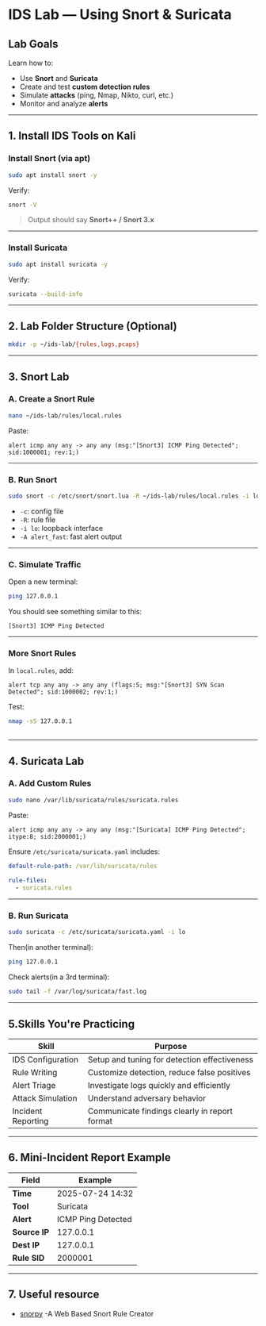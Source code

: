 # IDS Lab — Using Snort & Suricata
 
## Lab Goals
 
Learn how to:
- Use **Snort** and **Suricata** 
- Create and test **custom detection rules**
- Simulate **attacks** (ping, Nmap, Nikto, curl, etc.)
- Monitor and analyze **alerts**
 
 
---
 
## 1. Install IDS Tools on Kali
 
### Install Snort (via apt)
 
```bash
sudo apt install snort -y
```
 
Verify:
 
```bash
snort -V
```
 
> Output should say **Snort++ / Snort 3.x**
 
---
 
### Install Suricata
 
```bash
sudo apt install suricata -y
```
 
Verify:
 
```bash
suricata --build-info
```
 
---
 
## 2. Lab Folder Structure (Optional)
 
```bash
mkdir -p ~/ids-lab/{rules,logs,pcaps}
```
 
---
 
## 3. Snort Lab
 
### A. Create a Snort Rule
 
```bash
nano ~/ids-lab/rules/local.rules
```
 
Paste:
 
```snort
alert icmp any any -> any any (msg:"[Snort3] ICMP Ping Detected"; sid:1000001; rev:1;)
```
 
---
 
###  B. Run Snort 
 
```bash
sudo snort -c /etc/snort/snort.lua -R ~/ids-lab/rules/local.rules -i lo -A alert_fast
```
 
- `-c`: config file
- `-R`: rule file
- `-i lo`: loopback interface
- `-A alert_fast`: fast alert output
 
---
 
### C. Simulate Traffic
 
Open a new terminal:
 
```bash
ping 127.0.0.1
```
 
 You should see something similar to this:
 
```
[Snort3] ICMP Ping Detected
```
 
---
 
### More Snort Rules
 
In `local.rules`, add:
 
```snort
alert tcp any any -> any any (flags:S; msg:"[Snort3] SYN Scan Detected"; sid:1000002; rev:1;)
```
 
Test:
 
```bash
nmap -sS 127.0.0.1
 
```
 
---
 
## 4. Suricata Lab
 
### A. Add Custom Rules
 
```bash
sudo nano /var/lib/suricata/rules/suricata.rules
```
 
Paste:
 
```suricata
alert icmp any any -> any any (msg:"[Suricata] ICMP Ping Detected"; itype:8; sid:2000001;)
```
 
Ensure `/etc/suricata/suricata.yaml` includes:
 
```yaml
default-rule-path: /var/lib/suricata/rules
 
rule-files:
  - suricata.rules
```
 
---
 
### B. Run Suricata
 
```bash
sudo suricata -c /etc/suricata/suricata.yaml -i lo
```
 
Then(in another terminal):
 
```bash
ping 127.0.0.1
```
 
Check alerts(in a 3rd terminal):
 
```bash
sudo tail -f /var/log/suricata/fast.log
```
 
---
 
## 5.Skills You're Practicing
 
| Skill              | Purpose                                           |
|-------------------|---------------------------------------------------|
| IDS Configuration | Setup and tuning for detection effectiveness      |
| Rule Writing       | Customize detection, reduce false positives       |
| Alert Triage       | Investigate logs quickly and efficiently          |
| Attack Simulation  | Understand adversary behavior                     |
| Incident Reporting | Communicate findings clearly in report format     |
 
---
 
##  6. Mini-Incident Report Example
 
| Field           | Example                       |
|----------------|-------------------------------|
| **Time**        | 2025-07-24 14:32              |
| **Tool**        | Suricata                      |
| **Alert**       | ICMP Ping Detected            |
| **Source IP**   | 127.0.0.1                     |
| **Dest IP**     | 127.0.0.1                     |
| **Rule SID**    | 2000001                       |
 
 
---
 
## 7. Useful resource
 
- [snorpy](https://snorpy.cyb3rs3c.net) -A Web Based Snort Rule Creator
